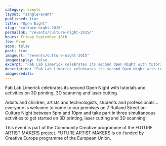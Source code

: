 ```yaml
---
category: events
layout: "single-event"
published: true
title: "Open Night"
slug: "culture-night-2015"
permalink: "/events/culture-night-2015/"
hours: Friday September 18th
fee: Free
soon: false
past: true
imageurl: "/events/culture-night-2015"
imagedisplay: false
excerpt: "Fab Lab Limerick celebrates its second Open Night with tutorials and activities on 3D printing, 3D scanning and laser cutting."
description: "Fab Lab Limerick celebrates its second Open Night with tutorials and activities on 3D printing, 3D scanning and laser cutting."
imagecredits:
---
```


Fab Lab Limerick celebrates its second Open Night with tutorials and activities on 3D printing, 3D scanning and laser cutting.

Adults and children, artists and technologists, students and professionals… everyone is welcome to come to our premises on 7 Rutland Street on Culture Night between 5pm and 10pm and take part in three simultaneous activities to get started on 3D printing, laser cutting and 3D scanning!

This event is part of the Community Creative programme of the FUTURE ARTIST MAKERS project. FUTURE ARTIST MAKERS is co-funded by Creative Europe programme of the European Union.

